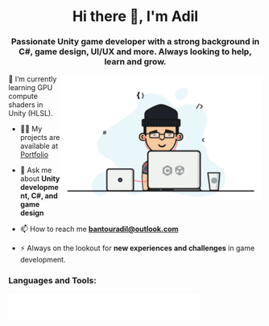 
<h1 align="center">Hi there 👋, I'm Adil</h1>
<h3 align="center">Passionate Unity game developer with a strong background in C#, game design, UI/UX and more. Always looking to help, learn and grow.</h3>

<img align="right" alt="Coding" width="400" src="./devunity.gif">



🌱 I’m currently learning GPU compute shaders in Unity (HLSL).

- 👨‍💻 My projects are available at [Portfolio](https://github.com/btrAdil/Portfolio)

- 💬 Ask me about **Unity development, C#, and game design**

- 📫 How to reach me **bantouradil@outlook.com**

- ⚡ Always on the lookout for **new experiences and challenges** in game development.


<h3 align="left">Languages and Tools:</h3>
<img src="./tools.svg" alt="tools"  height="50" /> 




